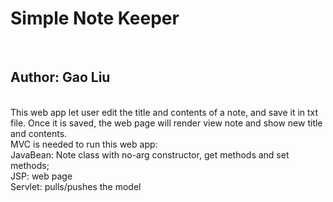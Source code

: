 <h1>Simple Note Keeper</h1> <br>
<h2>Author: Gao Liu </h2>
<br>
This web app let user edit the title and contents of a note, and save it in txt file. Once it is saved, the web page will render view note and show new title and contents.
<br>
MVC is needed to run this web app: <br>
JavaBean: Note class with no-arg constructor, get methods and set methods;<br>
JSP: web page <br>
Servlet: pulls/pushes the model
